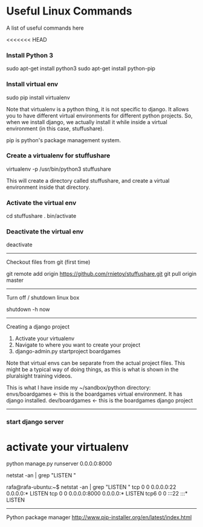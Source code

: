 Useful Linux Commands
=====================

A list of useful commands here

<<<<<<< HEAD
### Install Python 3 ###
sudo apt-get install python3
sudo apt-get install python-pip

### Install virtual env ###
sudo pip install virtualenv

Note that virtualenv is a python thing, it is not specific to django. It allows you to have
different virtual environments for different python projects. So, when we install django, we actually
install it while inside a virtual environment (in this case, stuffushare).

pip is python's package management system.

### Create a virtualenv for stuffushare ###
virtualenv -p /usr/bin/python3 stuffushare

This will create a directory called stuffushare, and create a virtual environment inside that
directory.

### Activate the virtual env ###
cd stuffushare
. bin/activate

### Deactivate the virtual env ###
deactivate

--------------------------------------------------------------------------------------------
Checkout files from git (first time)

git remote add origin https://github.com/rnietoy/stuffushare.git
git pull origin master

--------------------------------------------------------------------------------------------
Turn off / shutdown linux box

shutdown -h now

--------------------------------------------------------------------------------------------
Creating a django project

1. Activate your virtualenv
2. Navigate to where you want to create your project
3. django-admin.py startproject boardgames

Note that virtual envs can be separate from the actual project files. This might be a typical way
of doing things, as this is what is shown in the pluralsight training videos.

This is what I have inside my ~/sandbox/python directory:
envs/boardgames <- this is the boardgames virtual environment. It has django installed.
dev/boardgames <- this is the boardgames django project

--------------------------------------------------------------------------------------------
### start django server ###
# activate your virtualenv
python manage.py runserver 0.0.0.0:8000

netstat -an | grep "LISTEN "

rafa@rafa-ubuntu:~$ netstat -an | grep "LISTEN "
tcp        0      0 0.0.0.0:22              0.0.0.0:*               LISTEN
tcp        0      0 0.0.0.0:8000            0.0.0.0:*               LISTEN
tcp6       0      0 :::22                   :::*                    LISTEN

--------------------------------------------------------------------------------------------
Python package manager
http://www.pip-installer.org/en/latest/index.html


